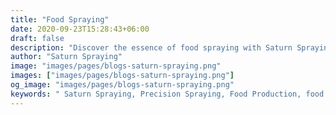 ```yaml
---
title: "Food Spraying"
date: 2020-09-23T15:28:43+06:00
draft: false
description: "Discover the essence of food spraying with Saturn Spraying. Explore innovative food spraying machines designed for efficiency and quality in food production."
author: "Saturn Spraying"
image: "images/pages/blogs-saturn-spraying.png"
images: ["images/pages/blogs-saturn-spraying.png"]
og_image: "images/pages/blogs-saturn-spraying.png"
keywords: " Saturn Spraying, Precision Spraying, Food Production, food spraying systems"
---
```

